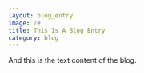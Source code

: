 ```yaml
---
layout: blog_entry
image: /#
title: This Is A Blog Entry
category: blog
---
```

And this is the text content of the blog.

